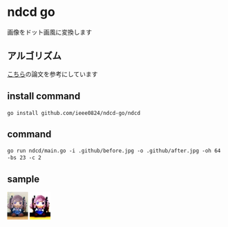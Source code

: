# ndcd go
画像をドット画風に変換します

## アルゴリズム
[こちら](https://www.jstage.jst.go.jp/article/itej/74/3/74_597/_pdf)の論文を参考にしています


## install command

```
go install github.com/ieee0824/ndcd-go/ndcd
```

## command
```
go run ndcd/main.go -i .github/before.jpg -o .github/after.jpg -oh 64 -bs 23 -c 2 
```

## sample
<img height="64px" src=".github/before.jpg">
<img height="64px" src=".github/after.jpg">